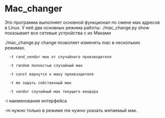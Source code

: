 # Mac_changer

Это программа выполняет основной функционал по смене мак адресов в Linux.
У неё два основных режима работы:
./mac_change.py show показывает все сетевые устройства с их Маками

./mac_change.py change позволяет изменять mac в нескольких режимах.

      -t rand_vendor мак от случайного производителя
  
      -t random полностью случайный мак
  
      -t const вернутся к маку проивзодителя
  
      -t me задать собственный мак
  
      -t vendor случайный мак текущего вендора
  
-i наименование интерфейса

-m нужно только в режиме me нужно указать желаемый мак.
